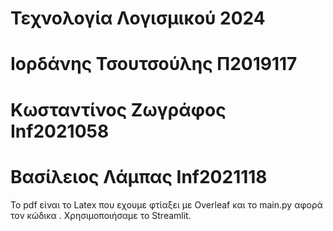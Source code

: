 # Τεχνολογία Λογισμικού 2024 
# Ιορδάνης Τσουτσούλης Π2019117
# Κωσταντίνος Ζωγράφος Inf2021058
# Βασίλειος Λάμπας Inf2021118

Το pdf είναι το Latex που εχουμε φτίαξει με Overleaf και το main.py αφορά τον κώδικα . Χρησιμοποιήσαμε το Streamlit.
